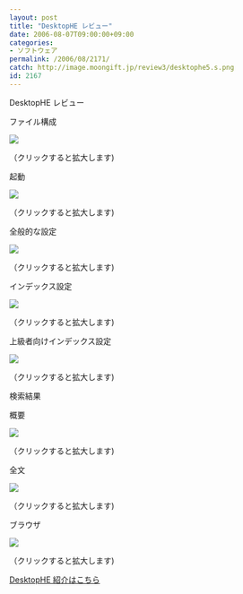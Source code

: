 ```yaml
---
layout: post
title: "DesktopHE レビュー"
date: 2006-08-07T09:00:00+09:00
categories:
- ソフトウェア
permalink: /2006/08/2171/
catch: http://image.moongift.jp/review3/desktophe5.s.png
id: 2167
---
```

DesktopHE レビュー  
<!--more-->

ファイル構成

  

[![](http://image.moongift.jp/review3/desktophe1.s.png)](http://image.moongift.jp/review3/desktophe1.png)  
  
（クリックすると拡大します)

  

起動

  

[![](http://image.moongift.jp/review3/desktophe2.s.png)](http://image.moongift.jp/review3/desktophe2.png)  
  
（クリックすると拡大します)

  

全般的な設定

  

[![](http://image.moongift.jp/review3/desktophe3.s.png)](http://image.moongift.jp/review3/desktophe3.png)  
  
（クリックすると拡大します)

  

インデックス設定

  

[![](http://image.moongift.jp/review3/desktophe4.s.png)](http://image.moongift.jp/review3/desktophe4.png)  
  
（クリックすると拡大します)

  

上級者向けインデックス設定

  

[![](http://image.moongift.jp/review3/desktophe5.s.png)](http://image.moongift.jp/review3/desktophe5.png)  
  
（クリックすると拡大します)

  

検索結果

  

概要

  

[![](http://image.moongift.jp/review3/desktophe6.s.png)](http://image.moongift.jp/review3/desktophe6.png)  
  
（クリックすると拡大します)

  

全文

  

[![](http://image.moongift.jp/review3/desktophe7.s.png)](http://image.moongift.jp/review3/desktophe7.png)  
  
（クリックすると拡大します)

  

ブラウザ

  

[![](http://image.moongift.jp/review3/desktophe8.s.png)](http://image.moongift.jp/review3/desktophe8.png)  
  
（クリックすると拡大します)

  

[DesktopHE 紹介はこちら](http://fw.moongift.jp/intro/i-2163.html)

